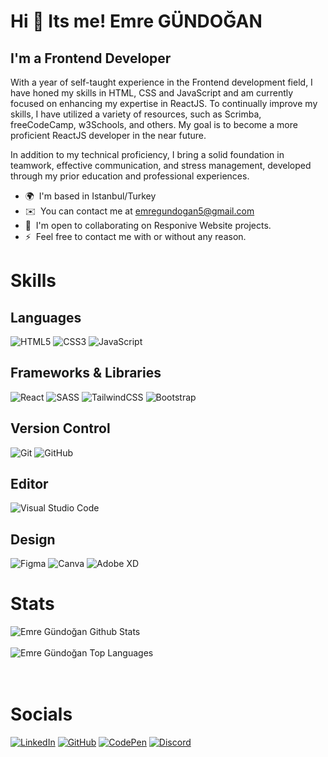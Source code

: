 Hi 👋 Its me! Emre GÜNDOĞAN
==============================

I'm a Frontend Developer
-------------------------------------------

With a year of self-taught experience in the Frontend development field, I have honed my skills in HTML, CSS and JavaScript and am currently focused on enhancing my expertise in ReactJS. To continually improve my skills, I have utilized a variety of resources, such as Scrimba, freeCodeCamp, w3Schools, and others. My goal is to become a more proficient ReactJS developer in the near future.

In addition to my technical proficiency, I bring a solid foundation in teamwork, effective communication, and stress management, developed through my prior education and professional experiences.


* 🌍  I'm based in Istanbul/Turkey
* ✉️  You can contact me at [emregundogan5@gmail.com](mailto:emregundogan5@gmail.com)
* 🤝  I'm open to collaborating on Responive Website projects.
* ⚡  Feel free to contact me with or without any reason.

# Skills

## Languages
![HTML5](https://img.shields.io/badge/html5-%23E34F26.svg?style=for-the-badge&logo=html5&logoColor=white)
![CSS3](https://img.shields.io/badge/css3-%231572B6.svg?style=for-the-badge&logo=css3&logoColor=white)
![JavaScript](https://img.shields.io/badge/javascript-%23323330.svg?style=for-the-badge&logo=javascript&logoColor=%23F7DF1E)

## Frameworks & Libraries
![React](https://img.shields.io/badge/react-%2320232a.svg?style=for-the-badge&logo=react&logoColor=%2361DAFB)
![SASS](https://img.shields.io/badge/SASS-hotpink.svg?style=for-the-badge&logo=SASS&logoColor=white)
![TailwindCSS](https://img.shields.io/badge/tailwindcss-%2338B2AC.svg?style=for-the-badge&logo=tailwind-css&logoColor=white)
![Bootstrap](https://img.shields.io/badge/bootstrap-%23563D7C.svg?style=for-the-badge&logo=bootstrap&logoColor=white)

## Version Control
![Git](https://img.shields.io/badge/git-%23F05033.svg?style=for-the-badge&logo=git&logoColor=white)
![GitHub](https://img.shields.io/badge/github-%23121011.svg?style=for-the-badge&logo=github&logoColor=white)

## Editor
![Visual Studio Code](https://img.shields.io/badge/Visual%20Studio%20Code-0078d7.svg?style=for-the-badge&logo=visual-studio-code&logoColor=white)

## Design
![Figma](https://img.shields.io/badge/figma-%23F24E1E.svg?style=for-the-badge&logo=figma&logoColor=white)
![Canva](https://img.shields.io/badge/Canva-%2300C4CC.svg?style=for-the-badge&logo=Canva&logoColor=white)
![Adobe XD](https://img.shields.io/badge/Adobe%20XD-470137?style=for-the-badge&logo=Adobe%20XD&logoColor=#FF61F6)

# Stats
<img align="center" src="https://github-readme-stats.vercel.app/api?username=EmreGUNDOGAN&include_all_commits=true&hide=contribs,prs,issues&count_private=true&show_icons=true&line_height=30&title_color=CDB4DB&icon_color=CDB4DB&text_color=D3D3D3&bg_color=0A0A0A" alt="Emre Gündoğan Github Stats">
<br />
<br />
<img src="https://github-readme-stats.vercel.app/api/top-langs/?username=EmreGUNDOGAN&layout=compact&theme=dark&bg_color=0A0A0A" alt="Emre Gündoğan Top Languages"/>
<br />
<br />
<br />


# Socials

[![LinkedIn](https://img.shields.io/badge/linkedin-%230077B5.svg?style=for-the-badge&logo=linkedin&logoColor=white)](https://www.linkedin.com/in/gundoganemre/)
[![GitHub](https://img.shields.io/badge/github-%23121011.svg?style=for-the-badge&logo=github&logoColor=white)](https://github.com/EmreGUNDOGAN)
[![CodePen](https://img.shields.io/badge/Codepen-000000?style=for-the-badge&logo=codepen&logoColor=white)](https://codepen.io/emregundogan)
[![Discord](https://img.shields.io/badge/Discord-%235865F2.svg?style=for-the-badge&logo=discord&logoColor=white)](https://discord.com/users/Ephialtes#4288)
